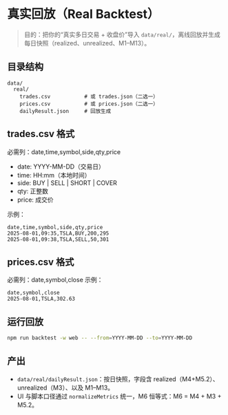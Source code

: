# 真实回放（Real Backtest）

> 目的：把你的“真实多日交易 + 收盘价”导入 `data/real/`，离线回放并生成每日快照（realized、unrealized、M1–M13）。

## 目录结构
```
data/
  real/
    trades.csv           # 或 trades.json（二选一）
    prices.csv           # 或 prices.json（二选一）
    dailyResult.json     # 回放生成
```

## trades.csv 格式
必需列：date,time,symbol,side,qty,price
- date: YYYY-MM-DD（交易日）
- time: HH:mm（本地时间）
- side: BUY | SELL | SHORT | COVER
- qty: 正整数
- price: 成交价

示例：
```csv
date,time,symbol,side,qty,price
2025-08-01,09:35,TSLA,BUY,200,295
2025-08-01,09:38,TSLA,SELL,50,301
```

## prices.csv 格式
必需列：date,symbol,close
示例：
```csv
date,symbol,close
2025-08-01,TSLA,302.63
```

## 运行回放
```bash
npm run backtest -w web -- --from=YYYY-MM-DD --to=YYYY-MM-DD
```

## 产出
- `data/real/dailyResult.json`：按日快照，字段含 realized（M4+M5.2）、unrealized（M3）、以及 M1–M13。
- UI 与脚本口径通过 `normalizeMetrics` 统一，M6 恒等式：M6 = M4 + M3 + M5.2。
